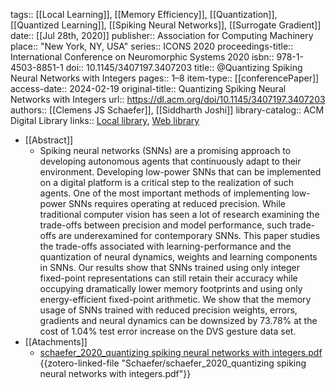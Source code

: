 tags:: [[Local Learning]], [[Memory Efficiency]], [[Quantization]], [[Quantized Learning]], [[Spiking Neural Networks]], [[Surrogate Gradient]]
date:: [[Jul 28th, 2020]]
publisher:: Association for Computing Machinery
place:: "New York, NY, USA"
series:: ICONS 2020
proceedings-title:: International Conference on Neuromorphic Systems 2020
isbn:: 978-1-4503-8851-1
doi:: 10.1145/3407197.3407203
title:: @Quantizing Spiking Neural Networks with Integers
pages:: 1–8
item-type:: [[conferencePaper]]
access-date:: 2024-02-19
original-title:: Quantizing Spiking Neural Networks with Integers
url:: https://dl.acm.org/doi/10.1145/3407197.3407203
authors:: [[Clemens JS Schaefer]], [[Siddharth Joshi]]
library-catalog:: ACM Digital Library
links:: [Local library](zotero://select/library/items/GA6M455J), [Web library](https://www.zotero.org/users/8224007/items/GA6M455J)

- [[Abstract]]
	- Spiking neural networks (SNNs) are a promising approach to developing autonomous agents that continuously adapt to their environment. Developing low-power SNNs that can be implemented on a digital platform is a critical step to the realization of such agents. One of the most important methods of implementing low-power SNNs requires operating at reduced precision. While traditional computer vision has seen a lot of research examining the trade-offs between precision and model performance, such trade-offs are underexamined for contemporary SNNs. This paper studies the trade-offs associated with learning-performance and the quantization of neural dynamics, weights and learning components in SNNs. Our results show that SNNs trained using only integer fixed-point representations can still retain their accuracy while occupying dramatically lower memory footprints and using only energy-efficient fixed-point arithmetic. We show that the memory usage of SNNs trained with reduced precision weights, errors, gradients and neural dynamics can be downsized by 73.78% at the cost of 1.04% test error increase on the DVS gesture data set.
- [[Atachments]]
	- [schaefer_2020_quantizing spiking neural networks with integers.pdf](zotero://select/library/items/SWMPUU9K) {{zotero-linked-file "Schaefer/schaefer_2020_quantizing spiking neural networks with integers.pdf"}}